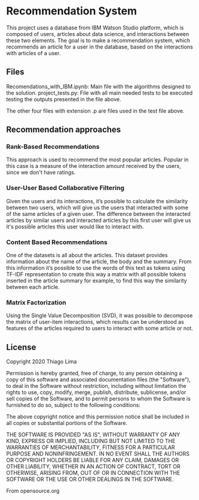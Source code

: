 # Recommendation System
This project uses a database from IBM Watson Studio platform, which is composed of users, articles about data science, and interactions between these two elements. The goal is to make a recommendation system, which recommends an article for a user in the database, based on the interactions with articles of a user.

## Files

Recomendations_with_IBM.ipynb: Main file with the algorithms designed to the solution.
project_tests.py: File with all main needed tests to be executed testing the outputs presented in the file above.

The other four files with extension .p are files used in the test file above.

## Recommendation approaches

### Rank-Based Recommendations

This approach is used to recommend the most popular articles. Popular in this case is a measure of the interaction amount received by the users, since we don't have ratings.

### User-User Based Collaborative Filtering

Given the users and its interactions, it’s possible to calculate the similarity between two users, which will give us the users that interacted with some of the same articles of a given user. 
The difference between the interacted articles by similar users and interacted articles by this first user will give us it's possible articles this user would like to interact with.

### Content Based Recommendations

One of the datasets is all about the articles. This dataset provides information about the name of the article, the body and the summary. From this information it’s possible to use the words of this text as tokens using TF-IDF representation to create this way a matrix with all possible tokens inserted in the article summary for example, to find this way the similarity between each article.

### Matrix Factorization

Using the Single Value Decomposition (SVD), it was possible to decompose the matrix of user-item interactions, which results can be understood as features of the articles required to users to interact with some article or not.

## License

Copyright 2020 Thiago Lima

Permission is hereby granted, free of charge, to any person obtaining a copy of this software and associated documentation files (the "Software"), to deal in the Software without restriction, including without limitation the rights to use, copy, modify, merge, publish, distribute, sublicense, and/or sell copies of the Software, and to permit persons to whom the Software is furnished to do so, subject to the following conditions:

The above copyright notice and this permission notice shall be included in all copies or substantial portions of the Software.

THE SOFTWARE IS PROVIDED "AS IS", WITHOUT WARRANTY OF ANY KIND, EXPRESS OR IMPLIED, INCLUDING BUT NOT LIMITED TO THE WARRANTIES OF MERCHANTABILITY, FITNESS FOR A PARTICULAR PURPOSE AND NONINFRINGEMENT. IN NO EVENT SHALL THE AUTHORS OR COPYRIGHT HOLDERS BE LIABLE FOR ANY CLAIM, DAMAGES OR OTHER LIABILITY, WHETHER IN AN ACTION OF CONTRACT, TORT OR OTHERWISE, ARISING FROM, OUT OF OR IN CONNECTION WITH THE SOFTWARE OR THE USE OR OTHER DEALINGS IN THE SOFTWARE.

From opensource.org
